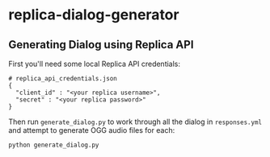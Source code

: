 # replica-dialog-generator

Generating Dialog using Replica API
-----------------------------------

First you'll need some local Replica API credentials:

```
# replica_api_credentials.json
{
  "client_id" : "<your replica username>",
  "secret" : "<your replica password>"
}
```

Then run `generate_dialog.py` to work through all the dialog in `responses.yml` and
attempt to generate OGG audio files for each:

```
python generate_dialog.py
```

